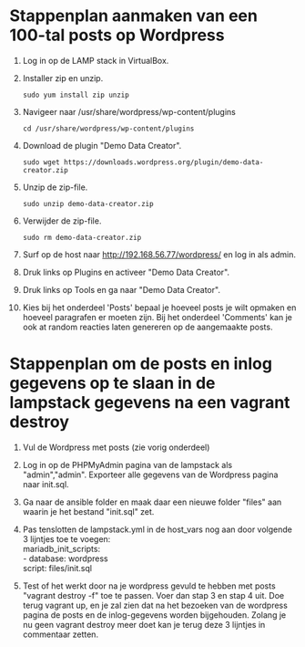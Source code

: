 # Stappenplan aanmaken van een 100-tal posts op Wordpress #

1) Log in op de LAMP stack in VirtualBox.<br>

2) Installer zip en unzip.<br>

	`sudo yum install zip unzip`
3) Navigeer naar /usr/share/wordpress/wp-content/plugins<br>

    `cd /usr/share/wordpress/wp-content/plugins` 
4) Download de plugin "Demo Data Creator". <br>

	`sudo wget https://downloads.wordpress.org/plugin/demo-data-creator.zip` 

5) Unzip de zip-file. <br>

    `sudo unzip demo-data-creator.zip` 
6) Verwijder de zip-file. <br>

	`sudo rm demo-data-creator.zip`

7) Surf op de host naar http://192.168.56.77/wordpress/ en log in als admin. <br>

8) Druk links op Plugins en activeer "Demo Data Creator". <br>

9) Druk links op Tools en ga naar "Demo Data Creator". <br>

10) Kies bij het onderdeel 'Posts' bepaal je hoeveel posts je wilt opmaken en hoeveel paragrafen er moeten zijn. Bij het onderdeel 'Comments' kan je ook at random reacties laten genereren op de aangemaakte posts.

# Stappenplan om de posts en inlog gegevens op te slaan in de lampstack gegevens na een vagrant destroy #

1) Vul de Wordpress met posts (zie vorig onderdeel)

2) Log in op de PHPMyAdmin pagina van de lampstack als "admin","admin". Exporteer alle gegevens van de Wordpress pagina naar init.sql.

3) Ga naar de ansible folder en maak daar een nieuwe folder "files" aan waarin je het bestand "init.sql" zet.

4) Pas tenslotten de lampstack.yml in de host_vars nog aan door volgende 3 lijntjes toe te voegen:<br>
mariadb_init_scripts:<br>
    \- database: wordpress<br>
       script: files/init.sql<br>

5) Test of het werkt door na je wordpress gevuld te hebben met posts "vagrant destroy -f" toe te passen. Voer dan stap 3 en stap 4 uit. Doe terug vagrant up, en je zal zien dat na het bezoeken van de wordpress pagina de posts en de inlog-gegevens worden bijgehouden. Zolang je nu geen vagrant destroy meer doet kan je terug deze 3 lijntjes in commentaar zetten.
